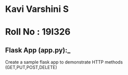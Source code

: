 # Kavi Varshini S
# Roll No : 19I326
## Flask App (app.py):_ 
Create a sample flask app to demonstrate HTTP methods (GET,PUT,POST,DELETE)
